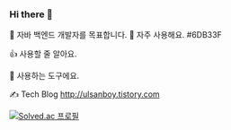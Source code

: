 ### Hi there 👋

🚀   자바 백엔드 개발자를 목표합니다.
📌  자주 사용해요.
#6DB33F
     
   


👍  사용할 줄 알아요.
   
       
     


🔧 사용하는 도구에요.
     

✍️ Tech Blog
http://ulsanboy.tistory.com

[![Solved.ac
프로필](http://mazassumnida.wtf/api/v2/generate_badge?boj={lavie67})](https://solved.ac/{lavie67})
